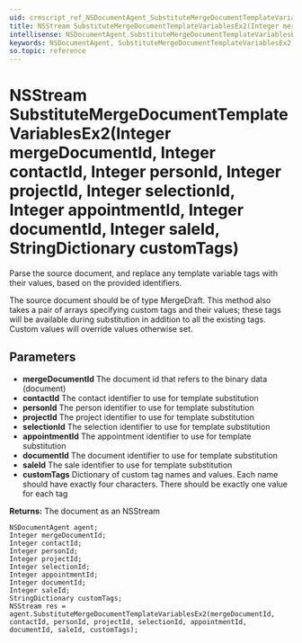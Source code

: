 ```yaml
---
uid: crmscript_ref_NSDocumentAgent_SubstituteMergeDocumentTemplateVariablesEx2
title: NSStream SubstituteMergeDocumentTemplateVariablesEx2(Integer mergeDocumentId, Integer contactId, Integer personId, Integer projectId, Integer selectionId, Integer appointmentId, Integer documentId, Integer saleId, StringDictionary customTags)
intellisense: NSDocumentAgent.SubstituteMergeDocumentTemplateVariablesEx2
keywords: NSDocumentAgent, SubstituteMergeDocumentTemplateVariablesEx2
so.topic: reference
---
```


# NSStream SubstituteMergeDocumentTemplateVariablesEx2(Integer mergeDocumentId, Integer contactId, Integer personId, Integer projectId, Integer selectionId, Integer appointmentId, Integer documentId, Integer saleId, StringDictionary customTags)

Parse the source document, and replace any template variable tags with their values, based on the provided identifiers.<p/> The source document should be of type MergeDraft. This method also takes a pair of arrays specifying custom tags and their values; these tags will be available during substitution in addition to all the existing tags. Custom values will override values otherwise set.

## Parameters

* **mergeDocumentId** The document id that refers to the binary data (document)
* **contactId** The contact identifier to use for template substitution
* **personId** The person identifier to use for template substitution
* **projectId** The project identifier to use for template substitution
* **selectionId** The selection identifier to use for template substitution
* **appointmentId** The appointment identifier to use for template substitution
* **documentId** The document identifier to use for template substitution
* **saleId** The sale identifier to use for template substitution
* **customTags** Dictionary of custom tag names and values. Each name should have exactly four characters. There should be exactly one value for each tag

**Returns:** The document as an NSStream

```crmscript
NSDocumentAgent agent;
Integer mergeDocumentId;
Integer contactId;
Integer personId;
Integer projectId;
Integer selectionId;
Integer appointmentId;
Integer documentId;
Integer saleId;
StringDictionary customTags;
NSStream res = agent.SubstituteMergeDocumentTemplateVariablesEx2(mergeDocumentId, contactId, personId, projectId, selectionId, appointmentId, documentId, saleId, customTags);
```


